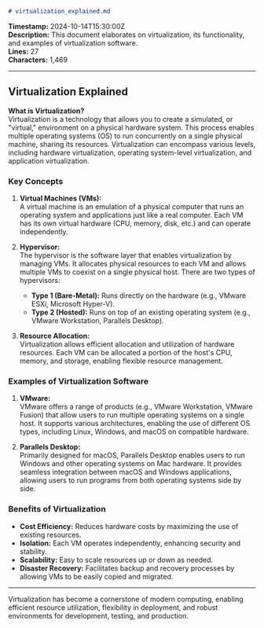 ```md
# virtualization_explained.md
```
**Timestamp:** 2024-10-14T15:30:00Z  
**Description:** This document elaborates on virtualization, its functionality, and examples of virtualization software.  
**Lines:** 27  
**Characters:** 1,469  

---

## Virtualization Explained

**What is Virtualization?**  
Virtualization is a technology that allows you to create a simulated, or "virtual," environment on a physical hardware system. This process enables multiple operating systems (OS) to run concurrently on a single physical machine, sharing its resources. Virtualization can encompass various levels, including hardware virtualization, operating system-level virtualization, and application virtualization.

### Key Concepts

1. **Virtual Machines (VMs):**  
   A virtual machine is an emulation of a physical computer that runs an operating system and applications just like a real computer. Each VM has its own virtual hardware (CPU, memory, disk, etc.) and can operate independently.

2. **Hypervisor:**  
   The hypervisor is the software layer that enables virtualization by managing VMs. It allocates physical resources to each VM and allows multiple VMs to coexist on a single physical host. There are two types of hypervisors:
   - **Type 1 (Bare-Metal):** Runs directly on the hardware (e.g., VMware ESXi, Microsoft Hyper-V).
   - **Type 2 (Hosted):** Runs on top of an existing operating system (e.g., VMware Workstation, Parallels Desktop).

3. **Resource Allocation:**  
   Virtualization allows efficient allocation and utilization of hardware resources. Each VM can be allocated a portion of the host's CPU, memory, and storage, enabling flexible resource management.

### Examples of Virtualization Software

1. **VMware:**  
   VMware offers a range of products (e.g., VMware Workstation, VMware Fusion) that allow users to run multiple operating systems on a single host. It supports various architectures, enabling the use of different OS types, including Linux, Windows, and macOS on compatible hardware.

2. **Parallels Desktop:**  
   Primarily designed for macOS, Parallels Desktop enables users to run Windows and other operating systems on Mac hardware. It provides seamless integration between macOS and Windows applications, allowing users to run programs from both operating systems side by side.

### Benefits of Virtualization

- **Cost Efficiency:** Reduces hardware costs by maximizing the use of existing resources.
- **Isolation:** Each VM operates independently, enhancing security and stability.
- **Scalability:** Easy to scale resources up or down as needed.
- **Disaster Recovery:** Facilitates backup and recovery processes by allowing VMs to be easily copied and migrated.

---

Virtualization has become a cornerstone of modern computing, enabling efficient resource utilization, flexibility in deployment, and robust environments for development, testing, and production.
